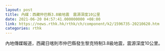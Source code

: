 ```yaml
---
layout: post
title: 內媒：西藏仲巴縣3.8級地震　震源深度10公里
date: 2021-06-20 04:57:41.000000000 +08:00
link: https://news.rthk.hk/rthk/ch/component/k2/1596735-20210620.htm
categories: rthk
---
```


內地傳媒報道，西藏日喀則市仲巴縣發生黎克特制3.8級地震，震源深度10公里。
